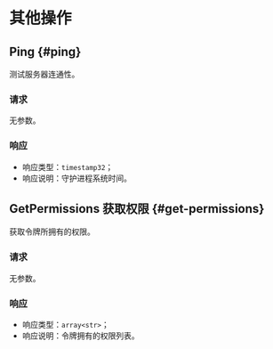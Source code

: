# 其他操作

## Ping {#ping}

测试服务器连通性。

### 请求

无参数。

### 响应

- 响应类型：`timestamp32`；
- 响应说明：守护进程系统时间。

## GetPermissions 获取权限 {#get-permissions}

获取令牌所拥有的权限。

### 请求

无参数。

### 响应

- 响应类型：`array<str>`；
- 响应说明：令牌拥有的权限列表。